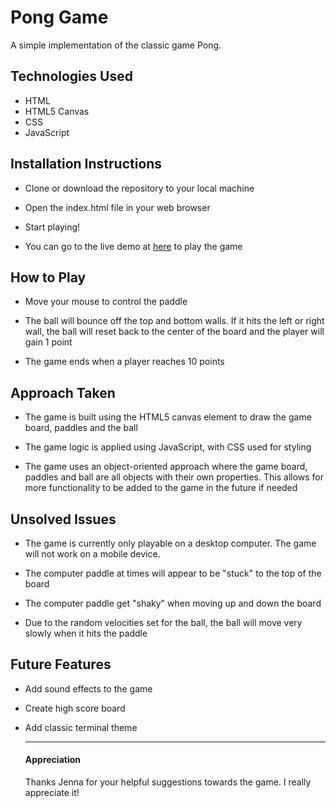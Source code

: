 # Pong Game

A simple implementation of the classic game Pong.

## Technologies Used

- HTML
- HTML5 Canvas
- CSS
- JavaScript

## Installation Instructions

- Clone or download the repository to your local machine

- Open the index.html file in your web browser

- Start playing!

- You can go to the live demo at [here](https://imanidev.github.io/pong_game/) to play the game

## How to Play

- Move your mouse to control the paddle

- The ball will bounce off the top and bottom walls. If it hits the left or right wall, the ball will reset back to the center of the board and the player will gain 1 point

- The game ends when a player reaches 10 points

## Approach Taken

- The game is built using the HTML5 canvas element to draw the game board, paddles and the ball
  
- The game logic is applied using JavaScript, with CSS used for styling
  
- The game uses an object-oriented approach where the game board, paddles and ball are all objects  with their own properties. This allows for more functionality to be added to the game in the future if needed
  
## Unsolved Issues

- The game is currently only playable on a desktop computer. The game will not work on a mobile device.

- The computer paddle at times will appear to be "stuck" to the top of the board

- The computer paddle get "shaky" when moving up and down the board

- Due to the random velocities set for the ball, the ball will move very slowly when it hits the paddle
  
## Future Features
- Add sound effects to the game
- Create high score board
- Add classic terminal theme
 
 
 
  --- 
  #### **Appreciation**
  Thanks Jenna for your helpful suggestions towards the game. I really appreciate it!